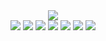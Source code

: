 <div id="header" align="center">
    <img src="https://filehost.osiriz.xyz/banner/banner_smaller.png" />
</div>

<div id="social" align="center">
    <a href="https://discord.com/users/369209692762931203"><img src="https://img.shields.io/badge/Discord-blue?logo=discord&logoColor=white&style=for-the-badge" /></a>
    <a href="https://matrix.to/#/@osiriz:osiriz.xyz"><img src="https://img.shields.io/badge/Matrix-black?logo=matrix&logoColor=white&style=for-the-badge" /></a>
    <a href="https://gitea.osiriz.xyz/osiriz"><img src="https://img.shields.io/badge/Gitea-green?logo=gitea&logoColor=white&style=for-the-badge" /></a>
    <a href="https://www.reddit.com/user/0x0siriz"><img src="https://img.shields.io/badge/Reddit-orange?logo=reddit&logoColor=white&style=for-the-badge" /></a>
    <a href="https://www.twitch.tv/0xOsiriz"><img src="https://img.shields.io/badge/Twitch-purple?logo=twitch&logoColor=white&style=for-the-badge" /></a>
    <a href="https://twitter.com/0xOsiriz"><img src="https://img.shields.io/badge/Twitter-blue?logo=twitter&logoColor=white&style=for-the-badge" /></a>
    <a href="https://keys.openpgp.org/vks/v1/by-fingerprint/9BC8BD1394C39F9902F0BF27D9C7A7734907530E"><img src="https://img.shields.io/badge/GPG-blue?logo=gnuprivacyguard&logoColor=white&style=for-the-badge" /></a>
</div>
